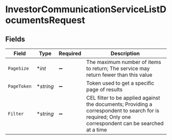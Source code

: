 # InvestorCommunicationServiceListDocumentsRequest


## Fields

| Field                                                                                                                                                 | Type                                                                                                                                                  | Required                                                                                                                                              | Description                                                                                                                                           |
| ----------------------------------------------------------------------------------------------------------------------------------------------------- | ----------------------------------------------------------------------------------------------------------------------------------------------------- | ----------------------------------------------------------------------------------------------------------------------------------------------------- | ----------------------------------------------------------------------------------------------------------------------------------------------------- |
| `PageSize`                                                                                                                                            | **int*                                                                                                                                                | :heavy_minus_sign:                                                                                                                                    | The maximum number of items to return; The service may return fewer than this value                                                                   |
| `PageToken`                                                                                                                                           | **string*                                                                                                                                             | :heavy_minus_sign:                                                                                                                                    | Token used to get a specific page of results                                                                                                          |
| `Filter`                                                                                                                                              | **string*                                                                                                                                             | :heavy_minus_sign:                                                                                                                                    | CEL filter to be applied against the documents; Providing a correspondent to search for is required; Only one correspondent can be searched at a time |